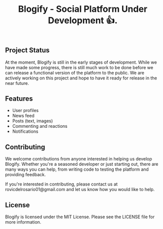 <!DOCTYPE html>
<html>
<head>
	


<body>
	<header>
		<h1>Blogify - Social Platform Under Development 👍.</h1>
	</header>
	<main>
		<section>
			<h2>Project Status </h2>
			<p>At the moment, Blogify is still in the early stages of development. While we have made some progress, there is still much work to be done before we can release a functional version of the platform to the public. We are actively working on this project and hope to have it ready for release in the near future.</p>
		</section>
		<section>
			<h2>Features</h2>
			<ul>
				<li>User profiles</li>
				<li>News feed</li>
				<li>Posts (text, images)</li>
				<li>Commenting and reactions</li>
				<li>Notifications</li>
			</ul>
		</section>
		<section>
			<h2>Contributing</h2>
			<p>We welcome contributions from anyone interested in helping us develop Blogify. Whether you're a seasoned developer or just starting out, there are many ways you can help, from writing code to testing the platform and providing feedback.</p>
			<p>If you're interested in contributing, please contact us at rovicdelrosario01@gmail.com and let us know how you would like to help.</p>
		</section>
		<section>
			<h2>License</h2>
			<p>Blogify is licensed under the MIT License. Please see the LICENSE file for more information.</p>
		</section>
	</main>
</body>
</html>
